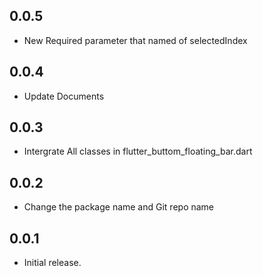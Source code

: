 ## 0.0.5
* New Required parameter that named of selectedIndex

## 0.0.4
* Update Documents

## 0.0.3
* Intergrate All classes in flutter_buttom_floating_bar.dart

## 0.0.2
* Change the package name and Git repo name

## 0.0.1
* Initial release.



